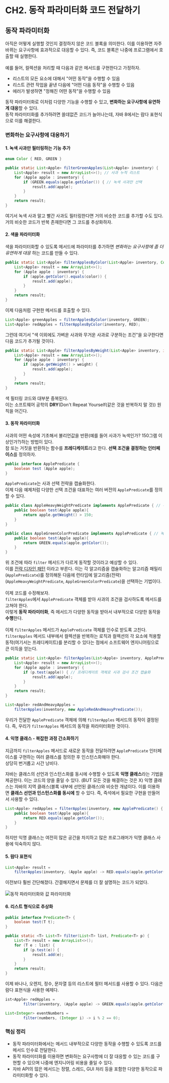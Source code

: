 # CH2. 동작 파라미터화 코드 전달하기

## 동작 파라미터화

아직은 어떻게 실행할 것인지 결정하지 않은 코드 블록을 의미한다. 이를 이용하면 자주 바뀌는 요구사항에 효과적으로 대응할 수 있다. 즉, 코드 블록은 나중에 프로그램에서 호출할 때 실행한다.  <br>
<br>
예를 들어, 컬렉션을 처리할 때 다음과 같은 메서드를 구현한다고 가정하자.

- 리스트의 모든 요소에 대해서 "어떤 동작"을 수행할 수 있음
- 리스트 관련 작업을 끝낸 다음에 "어떤 다음 동작"을 수행할 수 있음
- 에러가 발생하면 "정해진 어떤 동작"을 수행할 수 있음

동작 파라미터화로 이처럼 다양한 기능을 수행할 수 있고, **변화하는 요구사항에 유연하게 대응**할 수 있다.<br>
동작 파라미터화를 추가하려면 쓸데없즌 코드가 늘어나는데, 자바 8에서는 람다 표현식으로 이를 해결한다. <br>

### 변화하는 요구사항에 대응하기

#### 1. 녹색 사과만 필터링하는 기능 추가<br>

```java
enum Color { RED, GREEN }

public static List<Apple> filterGreenApples(List<Apple> inventory) {
    List<Apple> result = new ArrayList<>(); // 사과 누적 리스트 
    for (Apple apple : inventory) {
        if (GREEN.equals(apple.getColor()) { // 녹색 사과만 선택
            result.add(apple);
        }
    }
    return result;
}
```
여기서 녹색 사과 말고 빨간 사과도 필터링한다면 거의 비슷한 코드를 추가할 수도 있다.
<br> 거의 비슷한 코드가 반복 존재한다면 그 코드를 추상화하자.

#### 2. 색을 파라미터화

색을 파라미터화할 수 있도록 메서드에 파라미터를 추가하면 _변화하는 요구사항에 좀 더 유연하게 대응_ 하는 코드를 만들 수 있다.
```java
public static List<Apple> filterApplesByColor(List<Apple> inventory, Color color) {
    List<Apple> result = new ArrayList<>();
    for (Apple apple : inventory) {
        if (apple.getColor().equals(color)) { 
            result.add(apple);
        }
    }
    return result;
}
```
이제 다음처럼 구현한 메서드를 호출할 수 있다.
```java
List<Apple> greenApples = filterApplesByColor(inventory, GREEN);
List<Apple> redApples = filterApplesByColor(inventory, RED);
```

그런데 여기서 "색 이외에도 가벼운 사과와 무거운 사과로 구분하는 조건"을 요구한다면 다음 코드가 추가될 것이다.
```java
public static List<Apple> filterApplesByWeight(List<Apple> inventory, int weight) {
    List<Apple> result = new ArrayList<>();
    for (Apple apple : inventory) {
        if (apple.getWeight() > weight) { 
            result.add(apple);
        }
    }
    return result;
}
```
색 필터링 코드와 대부분 중복된다.<br>
이는 소프트웨어 공학의 **DRY**(Don't Repeat Yourself(같은 것을 반복하지 말 것)) 원칙을 어긴다.

#### 3. 동작 파라미터화 
사과의 어떤 속성에 기초해서 불리언값을 반환(예를 들어 사과가 녹색인가? 150그램 이상인가?)하는 방법이 있다.<br>
참 또는 거짓을 반환하는 함수를 **프레디케이트**라고 한다. **선택 조건을 결정하는 인터페이스**를 정의하자.
```java
public interface ApplePredicate {
    boolean test (Apple apple);
}
```
`ApplePredicate`는 사과 선택 전략을 캡슐화한다.<br>
이제 다음 예제처럼 다양한 선택 조건을 대표하는 여러 버전의 `ApplePredicate`를 정의할 수 있다.
```java
public class AppleHeavyWeightPredicate implements ApplePredicate { // 무거운 사과만 선택  
	public boolean test(Apple apple){
		return apple.getWeight() > 150;
	}
}
```
```java
public class AppleGreenColorPredicate implements ApplePredicate { // 녹색 사과만 선택
	public boolean test(Apple apple){
		return GREEN.equals(apple.getColor());
	}
}
```
위 조건에 따라 `filter` 메서드가 다르게 동작할 것이라고 예상할 수 있다. <br>
이를 [전략 디자인 패턴](https://en.wikipedia.org/wiki/Strategy_pattern) 이라고 부른다. 이는 각 알고리즘을 캡슐화하는 알고리즘 패밀리(`ApplePredicate`)를 정의해둔 다음에 런타임에 알고리즘(전략)(`AppleHeavyWeightPredicate`, `AppleGreenColorPredicate`)을 선택하는 기법이다.<br>
<br>이제 코드를 수정해보자.<br>
`filterApples`에서 `ApplePredicate` 객체를 받아 사과의 조건을 검사하도록 메서드를 고쳐야 한다. <br>
이렇게 **동작 파라미터화**, 즉 메서드가 다양한 동작을 받아서 내부적으로 다양한 동작을 **수행**한다. <br><br>
이제 `filterApples` 메서드가 `ApplePredicate` 객체를 인수로 받도록 고친다.<br>
`filterApples` 메서드 내부에서 컬렉션을 반복하는 로직과 컬렉션의 각 요소에 적용할 동작(여기서는 프레디케이트)를 분리할 수 있다는 점에서 소프트웨어 엔지니어링으로 큰 이득을 얻는다.<br>
```java
public static List<Apple> filterApples(List<Apple> inventory, ApplePredicate p) {
    List<Apple> result = new ArrayList<>();
    for (Apple apple : inventory) {
        if (p.test(apple)) { // 프레디케이트 객체로 사과 검사 조건 캡슐화 
            result.add(apple);
        }
    }
    return result;
}
```
```java
List<Apple> redAndHeavyApples =
    filterApples(inventory, new AppleRedAndHeavyPredicate());
```
우리가 전달한 `ApplePredicate` 객체에 의해 `filterApples` 메서드의 동작이 결정된다. 즉, 우리가 `filterApples` 메서드의 동작을 파라미터화한 것이다.

#### 4. 익명 클래스 - 복잡한 과정 간소화하기
지금까지 `filterApples` 메서드로 새로운 동작을 전달하려면 `ApplePredicate` 인터페이스를 구현하는 여러 클래스를 정의한 후 인스턴스화해야 한다.<br>
상당히 번거롭고 시간 낭비다. <br>

자바는 클래스의 선언과 인스턴스화를 동시에 수행할 수 있도록 **익명 클래스**라는 기법을 제공한다. 이는 코드의 양을 줄일 수 있다. (BUT 모든 것을 해결하는 것은 X)
익명 클래스는 자바의 지역 클래스(블록 내부에 선언된 클래스)와 비슷한 개념이다. 이를 이용하면 **클래스 선언과 인스턴스화를 동시에** 할 수 있다. 즉, 즉석에서 필요한 구현을 만들어서 사용할 수 있다.<br>
```java
List<Apple> redApples = filterApples(inventory, new ApplePredicate() {
	public boolean test(Apple apple){
		return RED.equals(apple.getColor());
	}
}
```
하지만 익명 클래스는 여전히 많은 공간을 차지하고 많은 프로그래머가 익명 클래스 사용에 익숙하지 않다.

#### 5. 람다 표현식 
```java
List<Apple> result = 
    filterApples(inventory, (Apple apple) -> RED.equals(apple.getColor()));
```
이전보다 훨씬 간단해졌다. 간결해지면서 문제를 더 잘 설명하는 코드가 되었다.<br><br>
![동작 파라미터화와 값 파라미터화](https://images.velog.io/images/ayoung0073/post/58384e4a-7ff6-4740-9d74-551ef47ffa29/image.png)

#### 6. 리스트 형식으로 추상화 
```java
public interface Predicate<T> {
    boolean test(T t);
}

public static <T> List<T> filter(List<T> list, Predicate<T> p) {
    List<T> result = new ArrayList<>();
    for (T e : list) {
        if (p.test(e)) {
            result.add(e);
        }
    }
    return result;
}
```
이제 바나나, 오렌지, 정수, 문자열 등의 리스트에 필터 메서드를 사용할 수 있다. 다음은 람다 표현식을 사용한 예제다.
```java
ist<Apple> redApples = 
        filter(inventory, (Apple apple) -> GREEN.equals(apple.getColor()));

List<Integer> eventNumbers = 
        filter(numbers, (Integer i) -> i % 2 == 0);
```

### 핵심 정리 
- 동작 파라미터화에서는 메서드 내부적으로 다양한 동작을 수행할 수 있도록 코드를 메서드 인수로 전달한다.
- 동작 파라미터화를 이용하면 변화하는 요구사항에 더 잘 대응할 수 있는 코드를 구현할 수 있으며 나중에 엔지니어링 비용을 줄일 수 있다.
- 자바 API의 많은 메서드는 정렬, 스레드, GUI 처리 등을 포함한 다양한 동작으로 파라미터화할 수 있다.